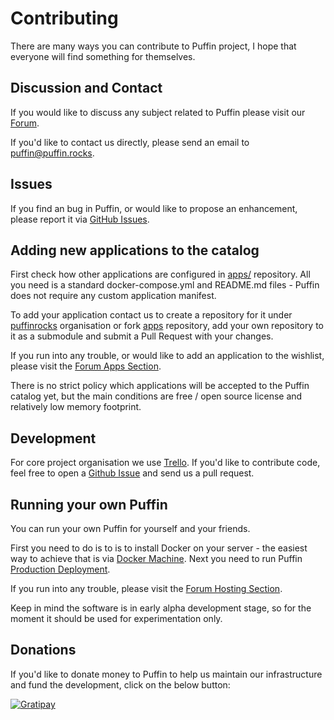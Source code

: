 # Contributing

There are many ways you can contribute to Puffin project, I hope that everyone will find something for themselves.

## Discussion and Contact

If you would like to discuss any subject related to Puffin please visit our [Forum](http://forum.puffin.rocks/).

If you'd like to contact us directly, please send an email to [puffin@puffin.rocks](mailto:puffin@puffin.rocks).

## Issues

If you find an bug in Puffin, or would like to propose an enhancement, 
please report it via [GitHub Issues](https://github.com/puffinrocks/puffin/issues).

## Adding new applications to the catalog

First check how other applications are configured in [apps/](https://github.com/puffinrocks/apps) repository. 
All you need is a standard docker-compose.yml and README.md files - Puffin does not require any custom 
application manifest.

To add your application contact us to create a repository for it under 
[puffinrocks](https://github.com/puffinrocks) organisation or
fork [apps](https://github.com/puffinrocks/apps) repository,
add your own repository to it as a submodule and submit a Pull Request with your changes.

If you run into any trouble, or would like to add an application to the wishlist,
please visit the [Forum Apps Section](http://forum.puffin.rocks/t/apps).

There is no strict policy which applications will be accepted to the Puffin catalog yet,
but the main conditions are free / open source license and relatively low memory footprint.

## Development

For core project organisation we use [Trello](https://trello.com/b/ov1cHTtu). 
If you'd like to contribute code, feel free to open a [Github Issue](https://github.com/puffinrocks/puffin/issues) 
and send us a pull request.

## Running your own Puffin

You can run your own Puffin for yourself and your friends. 

First you need to do is to is to install Docker on your server - the easiest way to
achieve that is via [Docker Machine](README.md#docker-machine). 
Next you need to run Puffin [Production Deployment](README.md#production-deployment). 

If you run into any trouble, please visit the [Forum Hosting Section](http://forum.puffin.rocks/t/hosting).

Keep in mind the software is in early alpha development stage, so for the moment it should be used for 
experimentation only.

## Donations

If you'd like to donate money to Puffin to help us maintain our infrastructure and fund the development, 
click on the below button:

[![Gratipay](https://img.shields.io/gratipay/loomchild.svg)](https://gratipay.com/~loomchild/)
